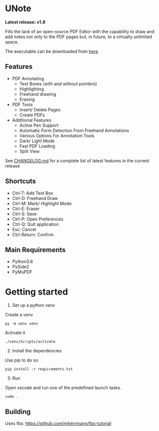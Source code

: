 # UNote

**Latest release: v1.8**

Fills the lack of an open-source PDF Editor with the capability to draw and add notes not only to the PDF pages but, in future, to a virtually unlimited space.

The executable can be downloaded from [here](unote.stroblme.tech/).

## Features

- PDF Annotating
    - Text Boxes (with and without pointers)
    - Highlighting
    - Freehand drawing
    - Erasing
- PDF Tools
    - Insert/ Delete Pages
    - Create PDFs
- Additional Features
    - Active Pen Support
    - Automatic Form Detection From Freehand Annotations
    - Various Options For Annotation Tools
    - Dark/ Light Mode
    - Fast PDF Loading
    - Split View


See [CHANGELOG.md](https://gitlab.com/stroblme/unote/blob/master/CHANGELOG.md) for a complete list of latest features in the current release

## Shortcuts

- Ctrl-T: Add Text Box
- Ctrl-D: Freehand Draw
- Ctrl-M: Mark/ Highlight Mode
- Ctrl-E: Eraser
- Ctrl-S: Save
- Ctrl-P: Open Preferences
- Ctrl-Q: Quit application
- Esc: Cancel
- Ctrl-Return: Confirm

## Main Requirements

- Python3.6
- PySide2
- PyMuPDF

# Getting started

1. Set up a python venv

Create a venv

```
py -m venv venv
```

Activate it

```
./venv/Scripts/activate
```

2. Install the dependencies

Use pip to do so

```
pip install -r requirements.txt
```

3. Run

Open vscode and run one of the predefined launch tasks.

```
code .
```


## Building

Uses fbs:
https://github.com/mherrmann/fbs-tutorial
